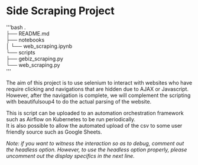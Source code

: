 # Side Scraping Project

'''bash
.  
├── README.md  
├── notebooks  
│   └── web_scraping.ipynb  
└── scripts  
    ├── gebiz_scraping.py  
    └── web_scraping.py  
'''

The aim of this project is to use selenium to interact with websites who have require clicking and navigations that are hidden due to AJAX or Javascript.  
However, after the navigation is complete, we will complement the scripting with beautifulsoup4 to do the actual parsing of the website.

This is script can be uploaded to an automation orchestration framework such as Airflow on Kubernetes to be run periodically.  
It is also possible to allow the automated upload of the csv to some user friendly source such as Google Sheets.

*Note: if you want to witness the interaction so as to debug, comment out the headless option. However, to use the headless option properly, please uncomment out the display specifics in the next line.*
